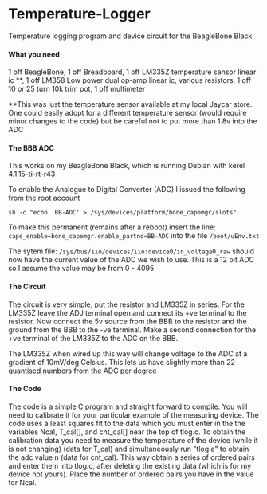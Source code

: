 # Temperature-Logger
Temperature logging program and device circuit for the BeagleBone Black

#### What you need
1 off BeagleBone, 1 off Breadboard, 1 off LM335Z temperature sensor linear ic \**, 1 off LM358 Low power dual op-amp linear ic, various resistors, 1 off 10 or 25 turn 10k trim pot, 1 off multimeter

\**This was just the temperature sensor available at my local Jaycar store. One could easily adopt for a different temperature sensor (would require minor changes to the code) but be careful not to put more than 1.8v into the ADC

#### The BBB ADC
This works on my BeagleBone Black, which is running Debian with kerel 4.1.15-ti-rt-r43

To enable the Analogue to Digital Converter (ADC) I issued the following from the root account

`sh -c "echo 'BB-ADC' > /sys/devices/platform/bone_capemgr/slots"`

To make this permanent (remains after a reboot) insert the line:
`cape_enable=bone_capemgr.enable_partno=BB-ADC`
into the file 
`/boot/uEnv.txt`

The sytem file:
`/sys/bus/iio/devices/iio:device0/in_voltage0_raw`
should now have the current value of the ADC we wish to use. 
This is a 12 bit ADC so I assume the value may be from 0 - 4095

#### The Circuit

The circuit is very simple, put the resistor and LM335Z in series. For the LM335Z leave the ADJ terminal open and connect its +ve terminal to the resistor. Now connect the 5v source from the BBB to the resistor and the ground from the BBB to the -ve terminal. Make a second connection for the +ve terminal of the LM335Z to the ADC on the BBB.

The LM335Z when wired up this way will change voltage to the ADC at a gradient of 10mV/deg Celsius. This lets us have slightly more than 22 quantised numbers from the ADC per degree

#### The Code

The code is a simple C program and straight forward to compile. You will need to calibrate it for your particular example of the measuring device. The code uses a least squares fit to the data which you must enter in the the variables Ncal, T_cal[], and cnt_cal[] near the top of tlog.c.
  To obtain the calibration data you need to measure the temperature of the device (while it is not changing) (data for T_cal) and simultaneously run "tlog a" to obtain the adc value n (data for cnt_cal). This way obtain a series of ordered pairs and enter them into tlog.c, after deleting the existing data (which is for my device not yours). Place the number of ordered pairs you have in the value for Ncal.
